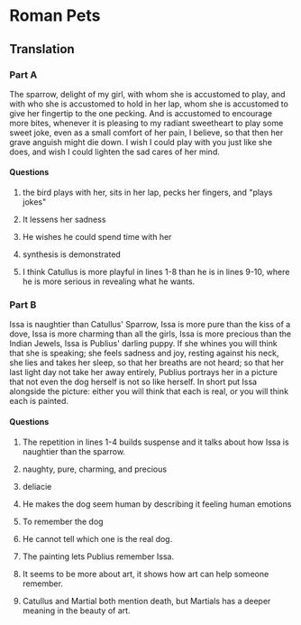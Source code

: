 # Roman Pets

## Translation

### Part A

The sparrow, delight of my girl, with whom she is accustomed to play, and with who she is accustomed to hold in her lap, whom she is accustomed to give her fingertip to the one pecking. And is accustomed to encourage more bites, whenever it is pleasing to my radiant sweetheart to play some sweet joke, even as a small comfort of her pain, I believe, so that then her grave anguish might die down. I wish I could play with you just like she does, and wish I could lighten the sad cares of her mind.

#### Questions

1. the bird plays with her, sits in her lap, pecks her fingers, and "plays jokes"

2. It lessens her sadness

3. He wishes he could spend time with her

4. synthesis is demonstrated

5. I think Catullus is more playful in lines 1-8 than he is in lines 9-10, where he is more serious in revealing what he wants.

### Part B

Issa is naughtier than Catullus' Sparrow, Issa is more pure than the kiss of a dove, Issa is more charming than all the girls, Issa is more precious than the Indian Jewels, Issa is Publius' darling puppy. If she whines you will think that she is speaking; she feels sadness and joy, resting against his neck, she lies and takes her sleep, so that her breaths are not heard; so that her last light day not take her away entirely, Publius portrays her in a picture that not even the dog herself is not so like herself. In short put Issa alongside the picture: either you will think that each is real, or you will think each is painted.

#### Questions

1. The repetition in lines 1-4 builds suspense and it talks about how Issa is naughtier than the sparrow.

2. naughty, pure, charming, and precious

3. deliacie

4. He makes the dog seem human by describing it feeling human emotions

5. To remember the dog

6. He cannot tell which one is the real dog.

7. The painting lets Publius remember Issa.

8. It seems to be more about art, it shows how art can help someone remember.

9. Catullus and Martial both mention death, but Martials has a deeper meaning in the beauty of art.
